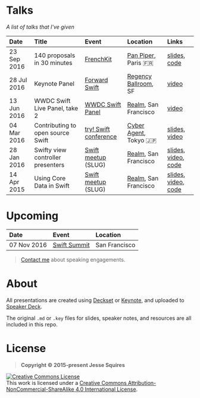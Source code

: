 # Talks

*A list of talks that I've given*

| Date          | Title                             | Event                           | Location                             | Links                                             |
|:--------------|:----------------------------------|:--------------------------------|:-------------------------------------|:--------------------------------------------------|
| 23 Sep 2016   | 140 proposals in 30 minutes       | [FrenchKit][event6]             | [Pan Piper][location6], Paris :fr:   | [slides][slides6], [code][code6]                  |
| 28 Jul 2016   | Keynote Panel                     | [Forward Swift][event5]         | [Regency Ballroom][location5], SF    | [video][video5]                                   |
| 13 Jun 2016   | WWDC Swift Live Panel, take 2     | [WWDC Swift Panel][event4]      | [Realm][location4], San Francisco    | [video][video4]                                   |
| 04 Mar 2016   | Contributing to open source Swift | [try! Swift conference][event3] | [Cyber Agent][location3], Tokyo :jp: | [slides][slides3], [video][video3]                |
| 28 Jan 2016   | Swifty view controller presenters | [Swift meetup][event2] (SLUG)   | [Realm][location2], San Francisco    | [slides][slides2], [video][video2], [code][code2] |
| 14 Apr 2015   | Using Core Data in Swift          | [Swift meetup][event1] (SLUG)   | [Realm][location1], San Francisco    | [slides][slides1], [video][video1], [code][code1] |

# Upcoming

| Date          | Event                       | Location                             |
|:--------------|:----------------------------|:-------------------------------------|
| 07 Nov 2016   | [Swift Summit][event7]      | San Francisco                        |

> <a href="mailto:jesse@jessesquires.com">Contact me</a> about speaking engagements.

# About

All presentations are created using [Deckset](http://www.decksetapp.com) or [Keynote](https://www.apple.com/mac/keynote/), and uploaded to [Speaker Deck](https://speakerdeck.com/jessesquires). 

The original `.md` or `.key` files for slides, speaker notes, and resources are all included in this repo.

# License

>**Copyright &copy; 2015-present Jesse Squires**

<a rel="license" href="https://creativecommons.org/licenses/by-nc-sa/4.0/"><img alt="Creative Commons License" style="border-width:0" src="https://i.creativecommons.org/l/by-nc-sa/4.0/88x31.png" /></a><br />This work is licensed under a <a rel="license" href="https://creativecommons.org/licenses/by-nc-sa/4.0/">Creative Commons Attribution-NonCommercial-ShareAlike 4.0 International License</a>.

<!-- Links -->

[event1]:https://www.meetup.com/swift-language/events/220612410/
[location1]:https://realm.io
[slides1]:https://speakerdeck.com/jessesquires/using-core-data-in-swift
[video1]:https://realm.io/news/jesse-squires-core-data-swift
[code1]:https://github.com/jessesquires/JSQCoreDataKit

[event2]:https://www.meetup.com/swift-language/events/227833264/
[location2]:https://realm.io
[slides2]:https://speakerdeck.com/jessesquires/swifty-view-controller-presenters
[video2]:https://realm.io/news/slug-jesse-squires-swifty-view-controller-presenters
[code2]:https://github.com/jessesquires/PresenterKit

[event3]:http://www.tryswiftconf.com/en
[location3]:https://www.cyberagent.co.jp
[slides3]:https://speakerdeck.com/jessesquires/contributing-to-open-source-swift
[video3]:https://realm.io/news/tryswift-jesse-squires-contributing-open-source-swift/

[event4]:http://www.meetup.com/swift-language/events/231196358/
[location4]:https://realm.io
[video4]:https://www.periscope.tv/realmlive/1eaKbeEbRRexX

[event5]:https://forwardswift.com
[location5]:http://www.theregencyballroom.com
[video5]:https://forwardcourses.com/lectures/178

[event6]:http://frenchkit.fr
[location6]:http://www.pan-piper.com/en/
[slides6]:https://speakerdeck.com/jessesquires/140-proposals-in-30-minutes
[code6]:https://github.com/jessesquires/swift-proposal-analyzer

[event7]:https://swiftsummit.com/
